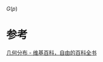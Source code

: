 
$G(p)$

# 参考
[几何分布 - 维基百科，自由的百科全书](https://zh.wikipedia.org/wiki/%E5%B9%BE%E4%BD%95%E5%88%86%E4%BD%88)
